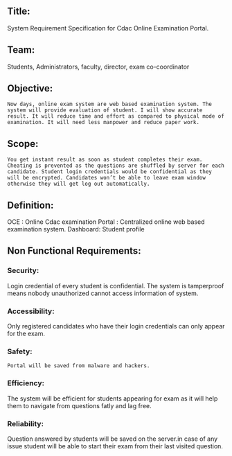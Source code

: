 ## Title:
System Requirement Specification for Cdac Online Examination Portal.

## Team: 
Students, Administrators, faculty, director, exam co-coordinator

## Objective:
	Now days, online exam system are web based examination system. The system will provide evaluation of student. I will show accurate result. It will reduce time and effort as compared to physical mode of examination. It will need less manpower and reduce paper work.

## Scope:
	You get instant result as soon as student completes their exam. Cheating is prevented as the questions are shuffled by server for each candidate. Student login credentials would be confidential as they will be encrypted. Candidates won’t be able to leave exam window otherwise they will get log out automatically.

## Definition:
OCE : Online Cdac examination
Portal : Centralized online web based examination system.
Dashboard: Student profile 

## Non Functional Requirements:

### Security: 
Login credential of every student is confidential. The system is tamperproof means nobody unauthorized cannot access information of system.

### Accessibility:
Only registered candidates who have their login credentials can only appear for the exam.

### Safety:
	Portal will be saved from malware and hackers.
### Efficiency:
The system will be efficient for students appearing for exam as it will help them to navigate from questions fatly and lag free.

### Reliability:
Question answered by students will be saved on the server.in case of any issue student will be able to start their exam from their last visited question.
	








